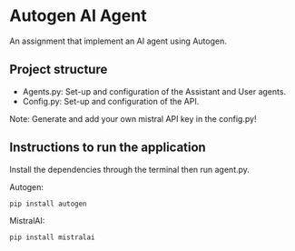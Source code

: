 # Autogen AI Agent

An assignment that implement an AI agent using Autogen.

## Project structure

- Agents.py: Set-up and configuration of the Assistant and User agents.
- Config.py: Set-up and configuration of the API.

Note: Generate and add your own mistral API key in the config.py!

## Instructions to run the application

Install the dependencies through the terminal then run agent.py.

Autogen:
```
pip install autogen
```

MistralAI:
```
pip install mistralai 
```
